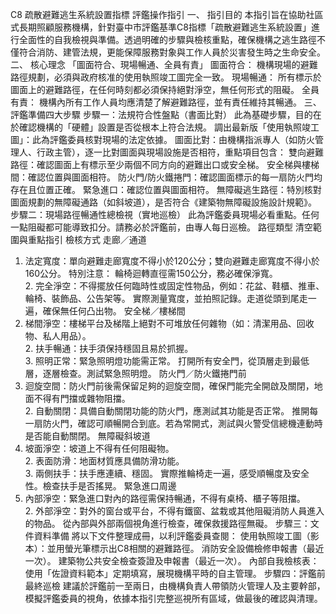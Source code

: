 C8 疏散避難逃生系統設置指標 評鑑操作指引
一、 指引目的
本指引旨在協助社區式長期照顧服務機構，針對臺中市評鑑基準C8指標「疏散避難逃生系統設置」進行全面性的自我檢視與準備。透過明確的步驟與檢核重點，確保機構之逃生路徑不僅符合消防、建管法規，更能保障服務對象與工作人員於災害發生時之生命安全。
二、 核心理念
「圖面符合、現場暢通、全員有責」
圖面符合： 機構現場的避難路徑規劃，必須與政府核准的使用執照竣工圖完全一致。
現場暢通： 所有標示於圖面上的避難路徑，在任何時刻都必須保持絕對淨空，無任何形式的阻礙。
全員有責： 機構內所有工作人員均應清楚了解避難路徑，並有責任維持其暢通。
三、 評鑑準備四大步驟
步驟一：法規符合性盤點（書面比對）
此為基礎步驟，目的在於確認機構的「硬體」設置是否從根本上符合法規。
調出最新版「使用執照竣工圖」：此為評鑑委員核對現場的法定依據。
圖面比對：由機構指派專人（如防火管理人、行政主管），逐一比對圖面與現場設施是否相符，重點項目包含：
雙向避難路徑：確認圖面上有標示至少兩個不同方向的避難出口或安全梯。
安全梯與樓梯間：確認位置與圖面相符。
防火門/防火鐵捲門：確認圖面標示的每一扇防火門均存在且位置正確。
緊急進口：確認位置與圖面相符。
無障礙逃生路徑：特別核對圖面規劃的無障礙通路（如斜坡道），是否符合《建築物無障礙設施設計規範》。
步驟二：現場路徑暢通性總檢視（實地巡檢）
此為評鑑委員現場必看重點。任何一點阻礙都可能導致扣分。請務必於評鑑前，由專人每日巡檢。
路徑類型
清空範圍與重點指引
檢核方式
走廊／通道
1. 法定寬度：單向避難走廊寬度不得小於120公分；雙向避難走廊寬度不得小於160公分。 特別注意： 輪椅迴轉直徑需150公分，務必確保淨寬。 <br> 2. 完全淨空：不得擺放任何臨時性或固定性物品，例如：花盆、鞋櫃、推車、輪椅、裝飾品、公告架等。
實際測量寬度，並拍照記錄。走道從頭到尾走一遍，確保無任何凸出物。
安全梯／樓梯間
1. 梯間淨空：樓梯平台及梯階上絕對不可堆放任何雜物（如：清潔用品、回收物、私人用品）。 <br> 2. 扶手暢通：扶手須保持穩固且易於抓握。 <br> 3. 照明正常：緊急照明燈功能需正常。
打開所有安全門，從頂層走到最低層，逐層檢查。測試緊急照明燈。
防火門／防火鐵捲門前
1. 迴旋空間：防火門前後需保留足夠的迴旋空間，確保門能完全開啟及關閉，地面不得有門擋或雜物阻擋。 <br> 2. 自動關閉：具備自動關閉功能的防火門，應測試其功能是否正常。
推開每一扇防火門，確認可順暢開合到底。若為常開式，測試與火警受信總機連動時是否能自動關閉。
無障礙斜坡道
1. 坡面淨空：坡道上不得有任何阻礙物。 <br> 2. 表面防滑：地面材質應具備防滑功能。 <br> 3. 兩側扶手：扶手應連續、穩固。
實際推輪椅走一遍，感受順暢度及安全性。檢查扶手是否搖晃。
緊急進口周邊
1. 內部淨空：緊急進口對內的路徑需保持暢通，不得有桌椅、櫃子等阻擋。 <br> 2. 外部淨空：對外的窗台或平台，不得有鐵窗、盆栽或其他阻礙消防人員進入的物品。
從內部與外部兩個視角進行檢查，確保救援路徑無礙。
步驟三：文件資料準備
將以下文件整理成冊，以利評鑑委員查閱：
使用執照竣工圖（影本）：並用螢光筆標示出C8相關的避難路徑。
消防安全設備檢修申報書（最近一次）。
建築物公共安全檢查簽證及申報書（最近一次）。
內部自我檢核表：使用「佐證資料範本」定期填寫，展現機構平時的自主管理。
步驟四：評鑑前最終巡檢
建議於評鑑前一至兩日，由機構負責人帶領防火管理人及主要幹部，模擬評鑑委員的視角，依據本指引完整巡視所有區域，做最後的確認與清理。